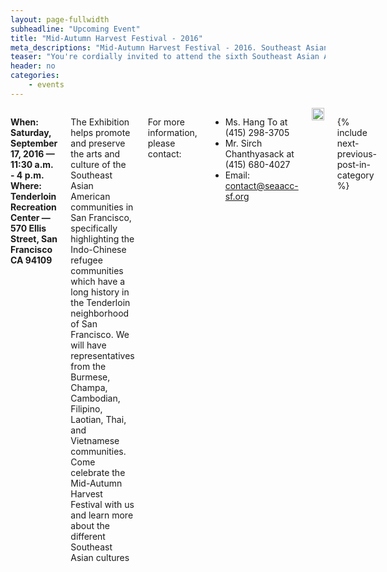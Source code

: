 ```yaml
---
layout: page-fullwidth
subheadline: "Upcoming Event"
title: "Mid-Autumn Harvest Festival - 2016"
meta_descriptions: "Mid-Autumn Harvest Festival - 2016. Southeast Asian Arts and Cultural Coalition. San Francisco"
teaser: "You're cordially invited to attend the sixth Southeast Asian Arts & Culture Exhibition celebrating the mid-autumn harvest season!"
header: no
categories:
    - events
---
```

<!--more-->
<div class="small-12 columns" style="padding: 0px; border-bottom: none;" markdown="1">

<strong>When: Saturday, September 17, 2016 &mdash; 11:30 a.m. - 4 p.m.<br />
Where: Tenderloin Recreation Center &mdash; 570 Ellis Street, San Francisco CA 94109</strong>

The Exhibition helps promote and preserve the arts and culture of the Southeast Asian American communities in San Francisco, specifically highlighting the Indo-Chinese refugee communities which have a long history in the Tenderloin neighborhood of San Francisco. We will have representatives from the Burmese, Champa, Cambodian, Filipino, Laotian, Thai, and Vietnamese communities. Come celebrate the Mid-Autumn Harvest Festival with us and learn more about the different Southeast Asian cultures

For more information, please contact:

- Ms. Hang To at (415) 298-3705
- Mr. Sirch Chanthyasack at (415) 680-4027
- Email: contact@seaacc-sf.org

<img width="100%" src="http://74.220.215.61/~seaaccsf/en/images/2016/MAHF/Poster_web.jpg">

{% include next-previous-post-in-category %}

</div>
